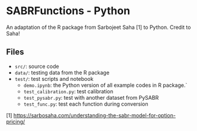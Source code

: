 # SABRFunctions - Python

An adaptation of the R package from Sarbojeet Saha [1] to Python. Credit to Saha!

## Files

- `src/`: source code
- `data/`: testing data from the R package
- `test/`: test scripts and notebook
    - `demo.ipynb`: the Python version of all example codes in R package.`
    - `test_calibration.py`: test calibration
    - `test_pysabr.py`: test with another dataset from PySABR
    - `test_func.py`: test each function during conversion

[1] https://sarbosaha.com/understanding-the-sabr-model-for-option-pricing/
